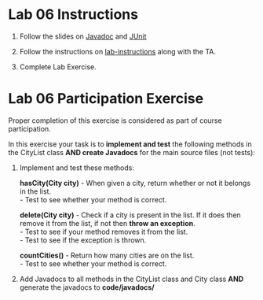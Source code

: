 # Lab 06 Instructions

1. Follow the slides on [Javadoc](https://github.com/cmput301-w25/lab-06/blob/main/slides/Javadoc.pdf) and [JUnit](https://github.com/cmput301-w25/lab-06/blob/main/slides/JUnit.pdf)

2. Follow the instructions on [lab-instructions](https://github.com/cmput301-w25/lab-06/blob/main/lab-instructions.md) along with the TA.

3. Complete Lab Exercise.  


# Lab 06 Participation Exercise

Proper completion of this exercise is considered as part of course participation.

In this exercise your task is to **implement and test** the following methods in the CityList class **AND create Javadocs** for the main source files (not tests):

1) Implement and test these methods:
    
      **hasCity(City city)**
        - When given a city, return whether or not it belongs in the list.<br> 
        - Test to see whether your method is correct.
          
      **delete(City city)**
        - Check if a city is present in the list. If it does then remove it from the list, if not then **throw an exception**.<br> 
        - Test to see if your method removes it from the list.<br> 
        - Test to see if the exception is thrown.
          
      **countCities()**
        - Return how many cities are on the list.<br> 
        -  Test to see whether your method is correct.
        
2) Add Javadocs to all methods in the CityList class and City class **AND** generate the javadocs to **code/javadocs/**
